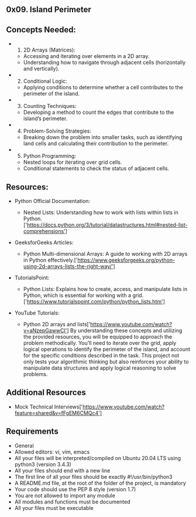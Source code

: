## 0x09. Island Perimeter

## Concepts Needed:
- 1. 2D Arrays (Matrices):
    - Accessing and iterating over elements in a 2D array.
    - Understanding how to navigate through adjacent cells (horizontally and vertically).

- 2. Conditional Logic:
    - Applying conditions to determine whether a cell contributes to the perimeter of the island.

- 3. Counting Techniques:
    - Developing a method to count the edges that contribute to the island’s perimeter.
- 4. Problem-Solving Strategies:
    - Breaking down the problem into smaller tasks, such as identifying land cells and calculating their contribution to the perimeter.
- 5. Python Programming:
    - Nested loops for iterating over grid cells.
    - Conditional statements to check the status of adjacent cells.

## Resources:
- Python Official Documentation:
    - Nested Lists: Understanding how to work with lists within lists in Python.['https://docs.python.org/3/tutorial/datastructures.html#nested-list-comprehensions']

- GeeksforGeeks Articles:
    - Python Multi-dimensional Arrays: A guide to working with 2D arrays in Python effectively.['https://www.geeksforgeeks.org/python-using-2d-arrays-lists-the-right-way/']

- TutorialsPoint:
    - Python Lists: Explains how to create, access, and manipulate lists in Python, which is essential for working with a grid.['https://www.tutorialspoint.com/python/python_lists.htm']
- YouTube Tutorials:
    - Python 2D arrays and lists['https://www.youtube.com/watch?v=aNzepGawwCI'] 
By understanding these concepts and utilizing the provided resources, you will be equipped to approach the problem methodically. You’ll need to iterate over the grid, apply logical operations to identify the perimeter of the island, and account for the specific conditions described in the task. This project not only tests your algorithmic thinking but also reinforces your ability to manipulate data structures and apply logical reasoning to solve problems.

## Additional Resources
- Mock Technical Interviews['https://www.youtube.com/watch?feature=shared&v=fFgEM6CMQc4']

## Requirements
- General
- Allowed editors: vi, vim, emacs
- All your files will be interpreted/compiled on Ubuntu 20.04 LTS using python3 (version 3.4.3)
- All your files should end with a new line
- The first line of all your files should be exactly #!/usr/bin/python3
- A README.md file, at the root of the folder of the project, is mandatory
- Your code should use the PEP 8 style (version 1.7)
- You are not allowed to import any module
- All modules and functions must be documented
- All your files must be executable